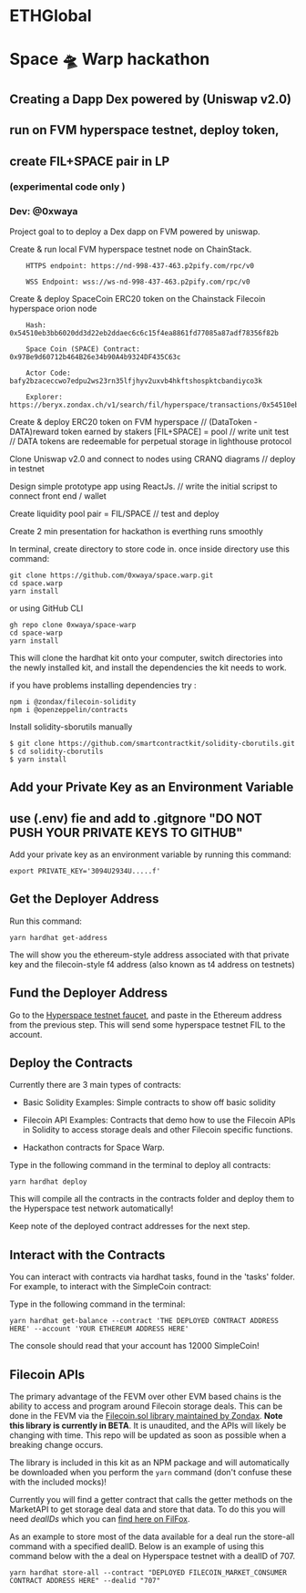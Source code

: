 # ETHGlobal 
# Space 🛸 Warp hackathon

## Creating a Dapp Dex powered by (Uniswap v2.0) 
## run on FVM hyperspace testnet, deploy token,
## create FIL+SPACE pair in LP


###  (experimental code only )

### Dev:  @0xwaya


Project goal to to deploy a Dex dapp on FVM powered by uniswap. 

Create & run local FVM hyperspace testnet node on ChainStack.

```
    HTTPS endpoint: https://nd-998-437-463.p2pify.com/rpc/v0

    WSS Endpoint: wss://ws-nd-998-437-463.p2pify.com/rpc/v0

 ```

Create  & deploy SpaceCoin ERC20 token on the Chainstack Filecoin hyperspace orion node

```
    Hash: 0x54510eb3bb6020dd3d22eb2ddaec6c6c15f4ea8861fd77085a87adf78356f82b

    Space Coin (SPACE) Contract: 0x97Be9d60712b464B26e34b90A4b9324DF435C63c

    Actor Code: bafy2bzaceccwo7edpu2ws23rn35lfjhyv2uxvb4hkftshospktcbandiyco3k

    Explorer: https://beryx.zondax.ch/v1/search/fil/hyperspace/transactions/0x54510eb3bb6020dd3d22eb2ddaec6c6c15f4ea8861fd77085a87adf78356f82b

```

        
Create & deploy ERC20 token on FVM hyperspace
        // (DataToken - DATA)reward token earned by stakers [FIL+SPACE] = pool
        // write unit test
        // DATA tokens are redeemable for perpetual storage in lighthouse protocol

Clone Uniswap v2.0 and connect to nodes using CRANQ diagrams
        // deploy in testnet

Design simple prototype app using ReactJs.
        // write the initial scripst to connect front end / wallet 

Create liquidity pool pair = FIL/SPACE
        // test and deploy

Create 2 min presentation for hackathon is everthing runs smoothly 

    



In terminal, create directory to store code in. once inside directory use this command:



```
git clone https://github.com/0xwaya/space.warp.git
cd space.warp
yarn install
```

or using GitHub CLI

```
gh repo clone 0xwaya/space-warp
cd space-warp
yarn install
```


This will clone the hardhat kit onto your computer, switch directories into the newly installed kit, and install the dependencies the kit needs to work.

if you have problems installing dependencies try :

```
npm i @zondax/filecoin-solidity
npm i @openzeppelin/contracts
```

Install solidity-sborutils manually

```
$ git clone https://github.com/smartcontractkit/solidity-cborutils.git
$ cd solidity-cborutils
$ yarn install

```


## Add your Private Key as an Environment Variable 

## use (.env) fie and add to .gitgnore "DO NOT PUSH YOUR PRIVATE KEYS TO GITHUB" 

Add your private key as an environment variable by running this command:

 ```
export PRIVATE_KEY='3094U2934U.....f'
```

## Get the Deployer Address

Run this command:
```
yarn hardhat get-address
```

The will show you the ethereum-style address associated with that private key and the filecoin-style f4 address (also known as t4 address on testnets)


## Fund the Deployer Address

Go to the [Hyperspace testnet faucet](https://hyperspace.yoga/#faucet), and paste in the Ethereum address from the previous step. This will send some hyperspace testnet FIL to the account.


## Deploy the Contracts

Currently there are 3 main types of contracts:

* Basic Solidity Examples: Simple contracts to show off basic solidity

* Filecoin API Examples: Contracts that demo how to use the Filecoin APIs in Solidity to access storage deals and other Filecoin specific functions.

* Hackathon contracts for Space Warp.


Type in the following command in the terminal to deploy all contracts:

 ```
yarn hardhat deploy
```

This will compile all the contracts in the contracts folder and deploy them to the Hyperspace test network automatically!

Keep note of the deployed contract addresses for the next step.

## Interact with the Contracts

You can interact with contracts via hardhat tasks, found in the 'tasks' folder. For example, to interact with the SimpleCoin contract:

Type in the following command in the terminal:

 ```
yarn hardhat get-balance --contract 'THE DEPLOYED CONTRACT ADDRESS HERE' --account 'YOUR ETHEREUM ADDRESS HERE'
```

The console should read that your account has 12000 SimpleCoin!

## Filecoin APIs

The primary advantage of the FEVM over other EVM based chains is the ability to access and program around Filecoin storage deals. This can be done in the FEVM via the [Filecoin.sol library maintained by Zondax](https://github.com/Zondax/filecoin-solidity). **Note this library is currently in BETA**. It is unaudited, and the APIs will likely be changing with time. This repo will be updated as soon as possible when a breaking change occurs.

The library is included in this kit as an NPM package and will automatically be downloaded when you perform the `yarn` command (don't confuse these with the included mocks)!

Currently you will find a getter contract that calls the getter methods on the MarketAPI to get storage deal data and store that data. To do this you will need *dealIDs* which you can [find here on FilFox](https://hyperspace.filfox.info/en/deal).

As an example to store most of the data available for a deal run the store-all command with a specified dealID. Below is an example of using this command below with the a deal on Hyperspace testnet with a dealID of 707.

```
yarn hardhat store-all --contract "DEPLOYED FILECOIN_MARKET_CONSUMER CONTRACT ADDRESS HERE" --dealid "707"
```
